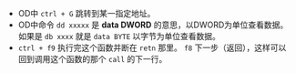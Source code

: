+ OD中 `ctrl + G` 跳转到某一指定地址。
+ OD中命令 `dd xxxxx` 是 **data DWORD** 的意思，以DWORD为单位查看数据。如果是 `db xxxx` 就是 `data BYTE` 以字节为单位查看数据。
+ `ctrl + f9` 执行完这个函数并断在 `retn` 那里。 `f8` 下一步（返回），这样可以回到调用这个函数的那个  `call` 的下一行。